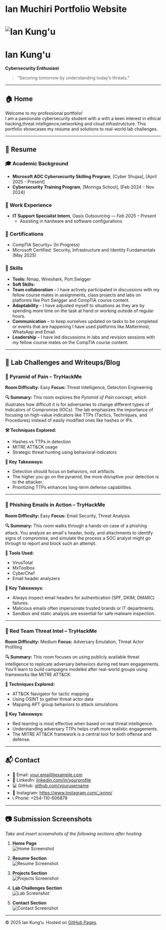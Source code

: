 # Ian Muchiri Portfolio Website
# ![Ian Kung'u](https://your-image-url.com/photo.jpg)

# Ian Kung'u

**Cybersecurity Enthusiast**

> “Securing tomorrow by understanding today’s threats.”

---

## 🏠 Home

Welcome to my professional portfolio!  
I am a passionate cybersecurity student with a with a keen interest in ethical hacking,threat intelligence,networking and cloud infrastrutcture. This portfolio showcases my resume and solutions to real-world lab challenges.

---

## 📄 Resume

### 🎓 Academic Background
- **Microsoft ADC Cybersecurity Skilling Program**, [Cyber Shujaa], [April 2025 - Present]
- **Cybersecurity Training Program**, [Moringa School], [Feb 2024 - Nov 2024]

### 💼 Work Experience
- **IT Support Specialist Intern**, Oasis Outsourcing — *Feb 2025 – Present*
  - Assisting in hardware and software configurations

### 📜 Certifications
- CompTIA Security+ (In Progress)
- Microsoft Certified: Security, Infrastructure and Identity Fundamentals (May 2025)

### 🧠 Skills
- **Tools:** Nmap, Wireshark, Port Swigger
- **Soft Skills:**
- **Team collaboration** – I have actively participated in discussions with my fellow course mates in assignments, class projects and labs on platforms like Port      Swigger and CompTIA course content.
- **Adaptability** – I have adjusted myself to situations as they are by spending more time on the task at hand or working outside of regular hours.
- **Communication** – to keep ourselves updated on tasks to be completed or events that are happening I have used platforms like Mattermost, WhatsApp and Email.
- **Leadership** – I have led discussions in labs and revision sessions with my fellow course mates on the CompTIA course content.

---


## 🧪 Lab Challenges and Writeups/Blog

### 🧱 Pyramid of Pain – TryHackMe

**Room Difficulty:** Easy
**Focus:** Threat Intelligence, Detection Engineering

**🔍 Summary:**
This room explores the *Pyramid of Pain* concept, which illustrates how difficult it is for adversaries to change different types of Indicators of Compromise (IOCs). The lab emphasizes the importance of focusing on high-value indicators like TTPs (Tactics, Techniques, and Procedures) instead of easily modified ones like hashes or IPs.

**🛠 Techniques Explored:**

* Hashes vs TTPs in detection
* MITRE ATT\&CK usage
* Strategic threat hunting using behavioral indicators

**📌 Key Takeaways:**

* Detection should focus on behaviors, not artifacts.
* The higher you go on the pyramid, the more disruptive your detection is to the attacker.
* Prioritizing TTPs enhances long-term defense capabilities.

---

### 🎣 Phishing Emails in Action – TryHackMe

**Room Difficulty:** Easy
**Focus:** Email Security, Threat Analysis

**🔍 Summary:**
This room walks through a hands-on case of a phishing attack. You analyze an email's header, body, and attachments to identify signs of compromise, and simulate the process a SOC analyst might go through to report and block such an attempt.

**🔧 Tools Used:**

* VirusTotal
* MxToolbox
* CyberChef
* Email header analyzers

**📌 Key Takeaways:**

* Always inspect email headers for authentication (SPF, DKIM, DMARC) failures.
* Malicious emails often impersonate trusted brands or IT departments.
* Sandbox and static analysis are essential for safe malware inspection.

---

### 🔴 Red Team Threat Intel – TryHackMe

**Room Difficulty:** Medium
**Focus:** Adversary Emulation, Threat Actor Profiling

**🔍 Summary:**
This room focuses on using publicly available threat intelligence to replicate adversary behaviors during red team engagements. You'll learn to build campaigns modeled after real-world groups using frameworks like MITRE ATT\&CK.

**🧰 Techniques Explored:**

* ATT\&CK Navigator for tactic mapping
* Using OSINT to gather threat actor data
* Mapping APT group behaviors to attack simulations

**📌 Key Takeaways:**

* Red teaming is most effective when based on real threat intelligence.
* Understanding adversary TTPs helps craft more realistic engagements.
* The MITRE ATT\&CK framework is a central tool for both offense and defense.

---



## 📬 Contact

- 📧 Email: [your.email@example.com](ianthegreat254@gmail.com)  
- 💼 LinkedIn: [linkedin.com/in/yourprofile](https://www.linkedin.com/in/ian-kungu-b67535322/)  
- 💻 GitHub: [github.com/yourusername](https://ianmk7.github.io/)
- 🛜 Instagram: https://www.instagram.com/_ixnnn/
- 📞 Phone: +254-110-606878

---


## 📷 Submission Screenshots

*Take and insert screenshots of the following sections after hosting:*

1. **Home Page**  
   ![Home Screenshot](https://your-upload-url.com/home.png)

2. **Resume Section**  
   ![Resume Screenshot](https://your-upload-url.com/resume.png)

3. **Projects Section**  
   ![Projects Screenshot](https://your-upload-url.com/projects.png)

4. **Lab Challenges Section**  
   ![Lab Screenshot](https://your-upload-url.com/labs.png)

5. **Contact Section**  
   ![Contact Screenshot](https://your-upload-url.com/contact.png)

---

© 2025 Ian Kung’u. Hosted on [GitHub Pages](https://yourusername.github.io).
